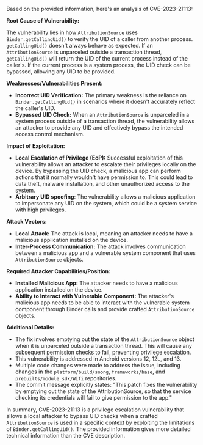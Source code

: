 Based on the provided information, here's an analysis of CVE-2023-21113:

**Root Cause of Vulnerability:**

The vulnerability lies in how `AttributionSource` uses `Binder.getCallingUid()` to verify the UID of a caller from another process. `getCallingUid()` doesn't always behave as expected. If an `AttributionSource` is unparceled outside a transaction thread, `getCallingUid()` will return the UID of the current process instead of the caller's. If the current process is a system process, the UID check can be bypassed, allowing any UID to be provided.

**Weaknesses/Vulnerabilities Present:**

- **Incorrect UID Verification:** The primary weakness is the reliance on `Binder.getCallingUid()` in scenarios where it doesn't accurately reflect the caller's UID.
- **Bypassed UID Check:** When an `AttributionSource` is unparceled in a system process outside of a transaction thread, the vulnerability allows an attacker to provide any UID and effectively bypass the intended access control mechanism.

**Impact of Exploitation:**

- **Local Escalation of Privilege (EoP):** Successful exploitation of this vulnerability allows an attacker to escalate their privileges locally on the device. By bypassing the UID check, a malicious app can perform actions that it normally wouldn't have permission to. This could lead to data theft, malware installation, and other unauthorized access to the system.
- **Arbitrary UID spoofing**: The vulnerability allows a malicious application to impersonate any UID on the system, which could be a system service with high privileges.

**Attack Vectors:**

- **Local Attack:** The attack is local, meaning an attacker needs to have a malicious application installed on the device.
- **Inter-Process Communication:** The attack involves communication between a malicious app and a vulnerable system component that uses `AttributionSource` objects.

**Required Attacker Capabilities/Position:**

- **Installed Malicious App:** The attacker needs to have a malicious application installed on the device.
- **Ability to Interact with Vulnerable Component:** The attacker's malicious app needs to be able to interact with the vulnerable system component through Binder calls and provide crafted `AttributionSource` objects.

**Additional Details:**

- The fix involves emptying out the state of the `AttributionSource` object when it is unparceled outside a transaction thread. This will cause any subsequent permission checks to fail, preventing privilege escalation.
- This vulnerability is addressed in Android versions 12, 12L, and 13.
- Multiple code changes were made to address the issue, including changes in the `platform/build/soong`, `frameworks/base`, and `prebuilts/module_sdk/Wifi` repositories.
- The commit message explicitly states: "This patch fixes the vulnerability by emptying out the state of the AttributionSource, so that the service checking its credentials will fail to give permission to the app."

In summary, CVE-2023-21113 is a privilege escalation vulnerability that allows a local attacker to bypass UID checks when a crafted `AttributionSource` is used in a specific context by exploiting the limitations of `Binder.getCallingUid()`. The provided information gives more detailed technical information than the CVE description.